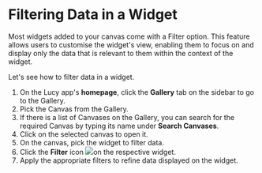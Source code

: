 # Filtering Data in a Widget

Most widgets added to your canvas come with a Filter option. This feature allows users to customise the widget's view, enabling them to focus on and display only the data that is relevant to them within the context of the widget.

Let's see how to filter data in a widget.

1. On the Lucy app's **homepage**, click the **Gallery** tab on the sidebar to go to the Gallery.
2. Pick the Canvas from the Gallery.
3. If there is a list of Canvases on the Gallery, you can search for the required Canvas by typing its name under **Search Canvases**.
4. Click on the selected canvas to open it.
5. On the canvas, pick the widget to filter data.
6. Click the **Filter** icon ![](<../.gitbook/assets/Filter icon\_2.png>)on the respective widget.&#x20;
7. Apply the appropriate filters to refine data displayed on the widget.
